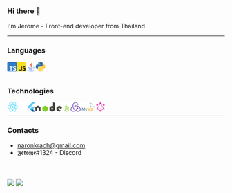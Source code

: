 

### Hi there 👋

I'm Jerome - Front-end developer from Thailand

---

### Languages

<!-- * TypeScript, JavaScript, Java, Python
* React, Next, Flutter
* NodeJS, Redux
* MySQL, GraphQL -->

<img align="left" alt="ts" height="22px" src="https://github.com/Lostjerome/Lostjerome/blob/main/images/TypeScript.png" />
<img align="left" alt="js" height="22px" src="https://github.com/Lostjerome/Lostjerome/blob/main/images/JavaScript.png" />
<img align="left" alt="java" height="22px" src="https://github.com/Lostjerome/Lostjerome/blob/main/images/Java.png" />
<img align="left" alt="py" height="22px" src="https://github.com/Lostjerome/Lostjerome/blob/main/images/Python.png" />

<br/>
<br/>

### Technologies



<img align="left" alt="react" height="22px" src="https://github.com/Lostjerome/Lostjerome/blob/main/images/React.png" />
<img align="left" alt="next" height="22px" src="https://github.com/Lostjerome/Lostjerome/blob/main/images/Next.png" />
<img align="left" alt="flutter" height="22px" src="https://github.com/Lostjerome/Lostjerome/blob/main/images/Flutter.png" />
<img align="left" alt="node" height="22px" src="https://github.com/Lostjerome/Lostjerome/blob/main/images/NodeJs.png" />
<img align="left" alt="redux" height="22px" src="https://github.com/Lostjerome/Lostjerome/blob/main/images/Redux.svg" />
<img align="left" alt="mysql" height="22px" src="https://github.com/Lostjerome/Lostjerome/blob/main/images/MySQL.png" />
<img align="left" alt="graphql" height="22px" src="https://github.com/Lostjerome/Lostjerome/blob/main/images/GraphQL.png" />

<br/>

---

### Contacts

* naronkrach@gmail.com
* 𝕵𝖊𝖗𝖔𝖒𝖊#1324 - Discord

<div style="margin-top:50px;">
<a href="https://github.com/lostjerome/github-readme-stats">
<img  width="45%" align="center" src="https://github-readme-stats.vercel.app/api?username=lostjerome&theme=dracula&show_icons=true&count_private=true" />
</a>

<a href="https://github.com/Giingu">
  <img width="45%" align="center"  src="http://github-readme-streak-stats.herokuapp.com/?user=Giingu&theme=radical&date_format=M%20j%5B%2C%20Y%5D&ring=ff3068&fire=ff3068&sideNums=ff3068">
  </a>
</div>

